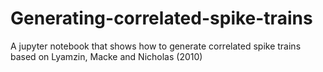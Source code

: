 # Generating-correlated-spike-trains
A jupyter notebook that shows how to generate correlated spike trains based on Lyamzin, Macke and Nicholas (2010)
